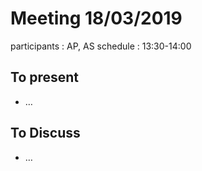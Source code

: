 # Meeting 18/03/2019

participants : AP, AS
schedule : 13:30-14:00

## To present

- …

## To Discuss

* …

